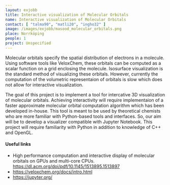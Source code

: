 ```yaml
---
layout: exjobb
title: Interactive visualization of Molecular Orbitals
name: Interactive visualization of Molecular Orbitals
contact: [ "talma90", "matli20", "ingho32" ]
image: /images/exjobb/masood_molecular_orbitals.png
place: Norrköping
people: 1
project: Unspecified
---
```


Molecular orbitals specify the spatial distribution of electrons in a molecule. 
Using software tools like VeloxChem, these orbitals can be computed as a scalar 
function on a grid enclosing the molecule. Isosurface visualization is the 
standard method of visualizing these orbitals. However, currently the computation 
of the volumetric representaion of orbitals is slow which does not allow for 
interactive visualization. 

The goal of this project is to implement a tool for intercative 3D visualization of 
molecular orbitals. Achieving interactivity will require implementaion of a faster 
approximate molecular orbital computation algorithm which has been developed in-house. 
This tool is meant to be used by theoretical chemists who are more 
familiar with Python-based tools and interfaces. So, our aim will be to develop 
a visualizer compatible with Jupyter Notebook. This project will require familiarity 
with Python in addition to knowledge of C++ and OpenGL.


#### Useful links
 - High performance computation and interactive display of molecular orbitals on 
 GPUs and multi-core CPUs. https://dl.acm.org/doi/pdf/10.1145/1513895.1513897
 - https://veloxchem.org/docs/intro.html
 - https://jupyter.org/
